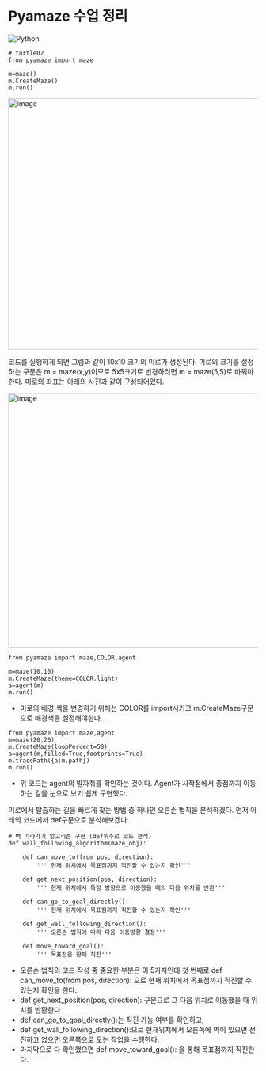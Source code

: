 # Pyamaze 수업 정리
![Python](https://img.shields.io/badge/python-3670A0?style=for-the-badge&logo=python&logoColor=ffdd54)


```
# turtle02
from pyamaze import maze

m=maze()
m.CreateMaze()
m.run()
```

<img width="509" height="508" alt="image" src="https://github.com/user-attachments/assets/0dad89de-2575-4526-b04c-0629407d7e61" />




코드를 실행하게 되면 그림과 같이 10x10 크기의 미로가 생성된다. 미로의 크기를 설정하는 구문은 m = maze(x,y)이므로 5x5크기로 변경하려면 m = maze(5,5)로 바꿔야한다. 미로의 좌표는 아래의 사진과 같이 구성되어있다.


<img width="508" height="514" alt="image" src="https://github.com/user-attachments/assets/ecbf4a58-47df-4a04-ab0a-d6319528c38b" />



```
from pyamaze import maze,COLOR,agent

m=maze(10,10)
m.CreateMaze(theme=COLOR.light)
a=agent(m)
m.run()
```
- 미로의 배경 색을 변경하기 위해선 COLOR를 import시키고 m.CreateMaze구문으로 배경색을 설정해야한다.

```
from pyamaze import maze,agent
m=maze(20,20)
m.CreateMaze(loopPercent=50)
a=agent(m,filled=True,footprints=True)
m.tracePath({a:m.path})
m.run()
```
- 위 코드는 agent의 발자취를 확인하는 것이다. Agent가 시작점에서 종점까지 이동하는 길을 눈으로 보기 쉽게 구현했다.



미로에서 탈출하는 길을 빠르게 찾는 방법 중 하나인 오른손 법칙을 분석하겠다. 먼저 아래의 코드에서 def구문으로 분석해보겠다.

```
# 벽 따라가기 알고리즘 구현 (def위주로 코드 분석)
def wall_following_algorithm(maze_obj):
    
    def can_move_to(from pos, direction):
        ''' 현재 위치에서 목표점까지 직진할 수 있는지 확인'''
        
    def get_next_position(pos, direction):
        ''' 현재 위치에서 특정 방향으로 이동했을 때의 다음 위치를 반환'''
    
    def can_go_to_goal_directly():
        ''' 현재 위치에서 목표점까지 직진할 수 있는지 확인'''
        
    def get_wall_following_direction():
        ''' 오른손 법칙에 따라 다음 이동방향 결정'''
        
    def move_toward_goal():
        ''' 목표점을 향해 직진'''
```
- 오른손 법칙의 코드 작성 중 중요한 부분은 이 5가지인데 첫 번째로 def can_move_to(from pos, direction): 으로 현재 위치에서 목표점까지 직진할 수 있는지 확인을 한다.
- def get_next_position(pos, direction): 구문으로 그 다음 위치로 이동했을 때 위치를 반환한다.
- def can_go_to_goal_directly():는 직진 가능 여부를 확인하고,
- def get_wall_following_direction():으로 현재위치에서 오른쪽에 벽이 있으면 전진하고 없으면 오른쪽으로 도는 작업을 수행한다.
- 마지막으로 다 확인했으면 def move_toward_goal(): 을 통해 목표점까지 직진한다.

